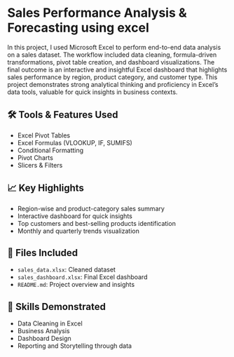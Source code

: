 # Sales Performance Analysis &amp; Forecasting using excel
In this project, I used Microsoft Excel to perform end-to-end data analysis on a sales dataset. The workflow included data cleaning, formula-driven transformations, pivot table creation, and dashboard visualizations. The final outcome is an interactive and insightful Excel dashboard that highlights sales performance by region, product category, and customer type. This project demonstrates strong analytical thinking and proficiency in Excel’s data tools, valuable for quick insights in business contexts.

## 🛠 Tools & Features Used
- Excel Pivot Tables
- Excel Formulas (VLOOKUP, IF, SUMIFS)
- Conditional Formatting
- Pivot Charts
- Slicers & Filters

## 📈 Key Highlights
- Region-wise and product-category sales summary
- Interactive dashboard for quick insights
- Top customers and best-selling products identification
- Monthly and quarterly trends visualization

## 📁 Files Included
- `sales_data.xlsx`: Cleaned dataset
- `sales_dashboard.xlsx`: Final Excel dashboard
- `README.md`: Project overview and insights

## 📌 Skills Demonstrated
- Data Cleaning in Excel
- Business Analysis
- Dashboard Design
- Reporting and Storytelling through data
